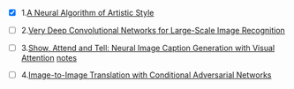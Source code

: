 - [x] 1.[A Neural Algorithm of Artistic Style](https://arxiv.org/abs/1508.06576)

- [ ] 2.[Very Deep Convolutional Networks for Large-Scale Image Recognition](https://arxiv.org/abs/1409.1556)

- [ ] 3.[Show, Attend and Tell: Neural Image Caption Generation with Visual Attention](https://arxiv.org/abs/1502.03044) [notes](https://zhuanlan.zhihu.com/p/35703999)

- [ ] 4.[Image-to-Image Translation with Conditional Adversarial Networks](https://arxiv.org/abs/1611.07004)

